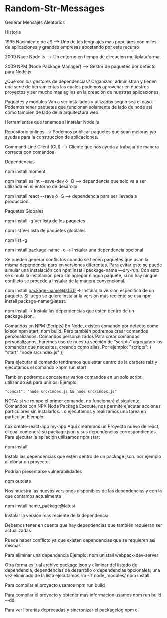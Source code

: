 # Random-Str-Messages
Generar Mensajes Aleatorios

Historia

1995 Nacimiento de JS --> Uno de los lenguajes mas populares con miles de aplicaciones y grandes empresas apostando por este recurso

2009 Nace Node.js --> Un entorno en tiempo de ejecucion multiplataforma.

2009 NPM (Node Package Manager) --> Gestor de paquetes por defecto para Node.js

¿Qué son los gestores de dependencias?
Organizan, administran y tienen una serie de herramientas las cuales podemos aprovehar en nuestros proyectos y ser mucho mas agiles en la creación de nuestras aplicaciones.

Paquetes y modulos
Van a ser instalados y utlizados segun sea el caso. Podemos tener paquetes que funcionan solamente de lado de node asi como tambien de lado de la arquitectura web.

Herramientas que tenemos al instalar Node.js

Repositorio onlines --> Podemos publicar paquetes que sean mejoras y/o ayudas para la construccion de aplicaciones.

Command Line Client (CLI) --> Cliente que nos ayuda a trabajar de manera correcta con comandos


Dependencias

npm install moment

npm install eslint --save-dev ó -D —> dependencia que solo va a ser utilizada en el entorno de desarollo

npm install react --save ó -S —> dependencia para ser llevada a produccion.

Paquetes Globales

npm install -g
Ver lista de los paquetes

npm list
Ver lista de paquetes globlales

npm list -g

npm install package-name -o → Instalar una dependencia opcional

Se pueden generar conflictos cuando se tienen paquetes que usan la misma dependencia pero en versiones diferentes. Para evitar esto se puede simular una instalación con npm install package-name —dry-run. Con esto se simula la instalación pero sin agregar ningún paquete, si no hay ningún conflicto se procede a instalar de la manera convencional.

npm install package-name@0.15.0 → Instalar la versión especifica de un paquete. Si luego se quiere instalar la versión más reciente se usa npm install package-name@latest.

npm install → Instala las dependencias que estén dentro de un package.json.

Comandos en NPM (Scripts)
En Node, existen comando por defecto como lo son npm start, npm build. Pero también podremos crear comandos personalizados.
Comandos personalizados
Para crear comandos personalizados, haremos uso de nuestra sección de “scripts” agregando los comandos que necesites, creando como alias. Por ejemplo:
  "scripts": {
    "start":"node src/index.js"
  },

Para ejecutar el comando tendremos que estar dentro de la carpeta raíz y ejecutamos el comando >npm run start

También podremos concatenar varios comandos en un solo script utilizando && para unirlos. Ejemplo:

    "concat": "node src/index.js && node src/index.js"
NOTA: si se rompe el primer comando, no funcionará el siguiente.
Comandos con NPX
Node Package Execute, nos permite ejecutar acciones particulares sin instalarlos. Lo ejecutamos y realizamos una tarea en particular. Ejemplo:

npx create-react-app my-app
Aquí crearemos un Proyecto nuevo de react, el cual contendrá su package.json y sus dependencias correspondientes.
Para ejecutar la apliación utilizamos npm start

npm install

Instala las dependencias que estén dentro de un package.json. por ejemplo al clonar un proyecto.

Podrían presentarse vulnerabilidades


npm outdate

Nos muestra las nuevas versiones disponibles de las dependencias y con la que contamos actualmente

npm install name_package@latest

Instalar la versión mas reciente de la dependencia

Debemos tener en cuenta que hay dependencias que también requieran ser actualizadas

Puede haber conflicto ya que existen dependencias que se requieren así mismas

Para eliminar una dependencia Ejemplo:
npm unistall webpack-dev-server

Otra forma es ir al archivo package.json y eliminar del listado de dependencia, dependencias de desarrollo o dependencias opcionales; una vez eliminado de la lista ejecutamos
rm -rf node_modules/
npm install

Para compilar el proyecto usamos
npm run build

Para compilar el proyecto y obtener mas informacion usamos
npm run build --dd

Para ver librerias deprecadas y sincronizar el packagelog
npm ci
